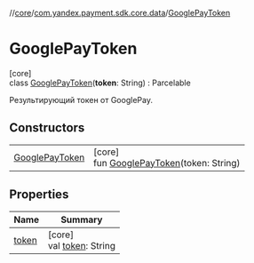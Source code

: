 //[core](../../../index.md)/[com.yandex.payment.sdk.core.data](../index.md)/[GooglePayToken](index.md)

# GooglePayToken

[core]\
class [GooglePayToken](index.md)(**token**: String) : Parcelable

Результирующий токен от GooglePay.

## Constructors

| | |
|---|---|
| [GooglePayToken](-google-pay-token.md) | [core]<br>fun [GooglePayToken](-google-pay-token.md)(token: String) |

## Properties

| Name | Summary |
|---|---|
| [token](token.md) | [core]<br>val [token](token.md): String |
